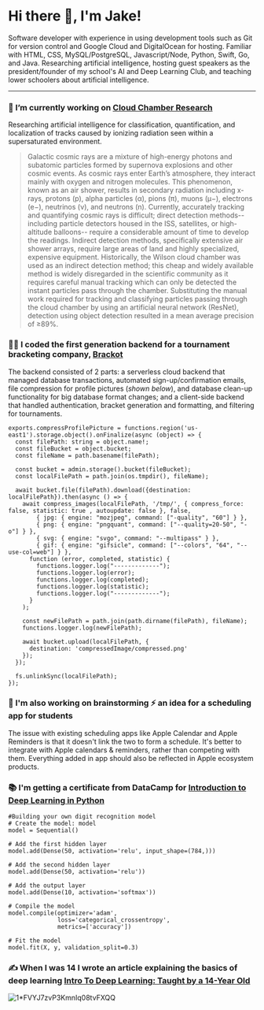 # Hi there 👋, I'm Jake!

Software developer with experience in using development tools such as Git for version control and Google Cloud and DigitalOcean for hosting. Familiar with HTML, CSS, MySQL/PostgreSQL, Javascript/Node, Python, Swift, Go, and Java. Researching artificial intelligence, hosting guest speakers as the president/founder of my school's AI and Deep Learning Club, and teaching lower schoolers about artificial intelligence.

<hr/>

### 🔭 I’m currently working on [Cloud Chamber Research](https://github.com/JakeMalis/Cloud-Chamber)
Researching artificial intelligence for classification, quantification, and localization of tracks caused by ionizing radiation seen within a supersaturated environment.

> Galactic cosmic rays are a mixture of high-energy photons and subatomic particles formed by supernova explosions and other cosmic events. As cosmic rays enter Earth’s atmosphere, they interact mainly with oxygen and nitrogen molecules. This phenomenon, known as an air shower, results in secondary radiation including x-rays, protons (p), alpha particles (α), pions (π), muons (μ−), electrons (e−), neutrinos (ν), and neutrons (n). Currently, accurately tracking and quantifying cosmic rays is difficult; direct detection methods--including particle detectors housed in the ISS, satellites, or high-altitude balloons-- require a considerable amount of time to develop the readings. Indirect detection methods, specifically extensive air shower arrays, require large areas of land and highly specialized, expensive equipment. Historically, the Wilson cloud chamber was used as an indirect detection method; this cheap and widely available method is widely disregarded in the scientific community as it requires careful manual tracking which can only be detected the instant particles pass through the chamber. Substituting the manual work required for tracking and classifying particles passing through the cloud chamber by using an artificial neural network (ResNet), detection using object detection resulted in a mean average precision of ≥89%.


### 🧑‍💻 I coded the first generation backend for a tournament bracketing company, [Brackot](https://www.brackot.com)

The backend consisted of 2 parts: a serverless cloud backend that managed database transactions, automated sign-up/confirmation emails, file compression for profile pictures (*shown below*), and database clean-up functionality for big database format changes; and a client-side backend that handled authentication, bracket generation and formatting, and filtering for tournaments.

```
exports.compressProfilePicture = functions.region('us-east1').storage.object().onFinalize(async (object) => {
  const filePath: string = object.name!;
  const fileBucket = object.bucket;
  const fileName = path.basename(filePath);

  const bucket = admin.storage().bucket(fileBucket);
  const localFilePath = path.join(os.tmpdir(), fileName);

  await bucket.file(filePath).download({destination: localFilePath}).then(async () => {
    await compress_images(localFilePath, '/tmp/', { compress_force: false, statistic: true , autoupdate: false }, false,
        { jpg: { engine: "mozjpeg", command: ["-quality", "60"] } },
        { png: { engine: "pngquant", command: ["--quality=20-50", "-o"] } },
        { svg: { engine: "svgo", command: "--multipass" } },
        { gif: { engine: "gifsicle", command: ["--colors", "64", "--use-col=web"] } },
      function (error, completed, statistic) {
        functions.logger.log("-------------");
        functions.logger.log(error);
        functions.logger.log(completed);
        functions.logger.log(statistic);
        functions.logger.log("-------------");
      }
    );

    const newFilePath = path.join(path.dirname(filePath), fileName);
    functions.logger.log(newFilePath);

    await bucket.upload(localFilePath, {
      destination: 'compressedImage/compressed.png'
    });
  });

  fs.unlinkSync(localFilePath);
});
```

### 🧠 I'm also working on brainstorming ⚡️ an idea for a scheduling app for students
The issue with existing scheduling apps like Apple Calendar and Apple Reminders is that it doesn't link the two to form a schedule. It's better to integrate with Apple calendars & reminders, rather than competing with them. Everything added in app should also be reflected in Apple ecosystem products.

### 📚 I'm getting a certificate from DataCamp for [Introduction to Deep Learning in Python](https://www.datacamp.com/courses/introduction-to-deep-learning-in-python)
```
#Building your own digit recognition model
# Create the model: model
model = Sequential()

# Add the first hidden layer
model.add(Dense(50, activation='relu', input_shape=(784,)))

# Add the second hidden layer
model.add(Dense(50, activation='relu'))

# Add the output layer
model.add(Dense(10, activation='softmax'))

# Compile the model
model.compile(optimizer='adam',
              loss='categorical_crossentropy',
              metrics=['accuracy'])

# Fit the model
model.fit(X, y, validation_split=0.3)
```

### ✍️ When I was 14 I wrote an article explaining the basics of deep learning [Intro To Deep Learning: Taught by a 14-Year Old](https://medium.com/towards-data-science/intro-to-deep-learning-taught-by-a-14-year-old-6c49fc94d66)

![1*FVYJ7zvP3KmnIq08tvFXQQ](https://user-images.githubusercontent.com/18268912/157100572-6b17a3c6-d86d-4e47-a418-8a3f8c57a500.png)


<!--
### 🌱 I’m currently learning
- Jax
### 💬 Ask me about ...
### 📫 How to reach me: ...
### 😄 Pronouns: he/him
### ⚡ Fun fact: ...
